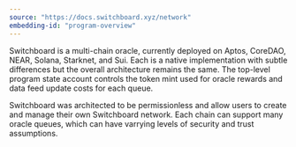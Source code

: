 ```yaml
---
source: "https://docs.switchboard.xyz/network"
embedding-id: "program-overview"
---
```

Switchboard is a multi-chain oracle, currently deployed on Aptos, CoreDAO, NEAR,
Solana, Starknet, and Sui. Each is a native implementation with subtle
differences but the overall architecture remains the same. The top-level program
state account controls the token mint used for oracle rewards and data feed
update costs for each queue.

Switchboard was architected to be permissionless and allow users to create and
manage their own Switchboard network. Each chain can support many oracle queues,
which can have varrying levels of security and trust assumptions.
